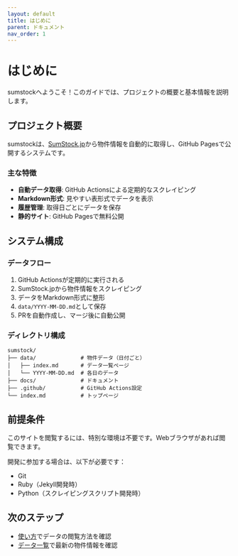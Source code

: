 ```yaml
---
layout: default
title: はじめに
parent: ドキュメント
nav_order: 1
---
```


# はじめに

sumstockへようこそ！このガイドでは、プロジェクトの概要と基本情報を説明します。

## プロジェクト概要

sumstockは、[SumStock.jp](https://sumstock.jp/)から物件情報を自動的に取得し、GitHub Pagesで公開するシステムです。

### 主な特徴

- **自動データ取得**: GitHub Actionsによる定期的なスクレイピング
- **Markdown形式**: 見やすい表形式でデータを表示
- **履歴管理**: 取得日ごとにデータを保存
- **静的サイト**: GitHub Pagesで無料公開

## システム構成

### データフロー

1. GitHub Actionsが定期的に実行される
2. SumStock.jpから物件情報をスクレイピング
3. データをMarkdown形式に整形
4. `data/YYYY-MM-DD.md`として保存
5. PRを自動作成し、マージ後に自動公開

### ディレクトリ構成

```
sumstock/
├── data/              # 物件データ（日付ごと）
│   ├── index.md       # データ一覧ページ
│   └── YYYY-MM-DD.md  # 各日のデータ
├── docs/              # ドキュメント
├── .github/           # GitHub Actions設定
└── index.md           # トップページ
```

## 前提条件

このサイトを閲覧するには、特別な環境は不要です。Webブラウザがあれば閲覧できます。

開発に参加する場合は、以下が必要です：

- Git
- Ruby（Jekyll開発時）
- Python（スクレイピングスクリプト開発時）

## 次のステップ

- [使い方](usage.html)でデータの閲覧方法を確認
- [データ一覧](../data/)で最新の物件情報を確認
